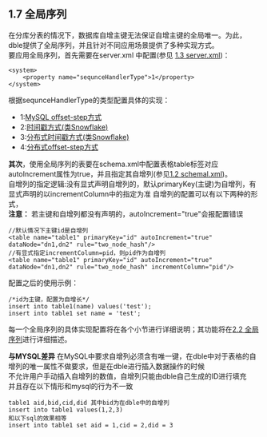 ## 1.7 全局序列
在分库分表的情况下，数据库自增主键无法保证自增主键的全局唯一。为此，dble提供了全局序列，并且针对不同应用场景提供了多种实现方式。   
要应用全局序列，首先需要在server.xml 中配置(参见 [1.3 server.xml](1.3_server.xml.md))：
```
<system>
    <property name="sequnceHandlerType">1</property>
</system>
```


根据sequnceHandlerType的类型配置具体的实现：

*   1:[MySQL offset-step方式](1.7_global_sequence/1.7.1_MySQL-offset-setp.md)
*   2:[时间戳方式(类Snowflake)](1.7_global_sequence/1.7.2_timestamp.md)
*   3:[分布式时间戳方式(类Snowflake)](1.7_global_sequence/1.7.3_distribute_timestamp.md)
*   4:[分布式offset-step方式](1.7_global_sequence/1.7.4_distribute_offset-step.md)

**其次**，使用全局序列的表要在schema.xml中配置表格table标签对应autoIncrement属性为true，并且指定其自增列(参见[1.2 schemal.xml](1.2_schema.xml.md))。    
自增列的指定逻辑:没有显式声明自增列的，默认primaryKey(主键)为自增列，有显式声明的以incrementColumn中的指定为准
自增列的配置可以有以下两种的形式，  
    **注意：** 若主键和自增列都没有声明的，autoIncrement="true"会报配置错误
```
//默认情况下主键id是自增列
<table name="table1" primaryKey="id" autoIncrement="true" dataNode="dn1,dn2" rule="two_node_hash"/>  
//有显式指定incrementColumn=pid，则pid作为自增列
<table name="table1" primaryKey="id" autoIncrement="true" dataNode="dn1,dn2" rule="two_node_hash" incrementColumn="pid"/> 
``` 
配置之后的使用示例：  
``` 
/*id为主键，配置为自增长*/
insert into table1(name) values('test');
insert into table1 set name = 'test';
``` 

每一个全局序列的具体实现配置将在各个小节进行详细说明；其功能将在[2.2 全局序列](../2.Function/2.02_global_sequence.md)进行详细描述。

**与MYSQL差异**
在MySQL中要求自增列必须含有唯一键，在dble中对于表格的自增列的唯一属性不做要求，但是在dble进行插入数据操作的时候  
不允许用户手动插入自增列的数值，自增列只能由dble自己生成的ID进行填充  
并且存在以下情形和mysql的行为不一致
``` 
table1 aid,bid,cid,did 其中bid为在dble中的自增列
insert into table1 values(1,2,3)
和以下sql的效果相等
insert into table1 set aid = 1,cid = 2,did = 3
``` 

